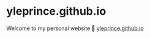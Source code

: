 # yleprince.github.io

Welcome to my personal website :tada:
[yleprince.github.io](yleprince.github.io)
